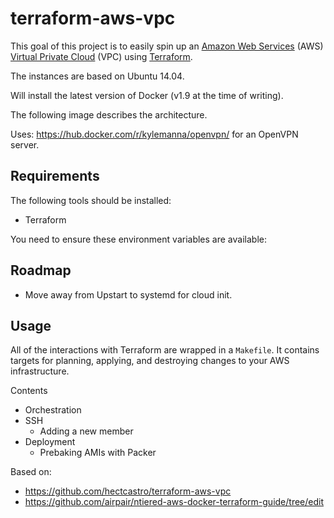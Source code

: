 # terraform-aws-vpc

This goal of this project is to easily spin up an [Amazon Web Services](http://aws.amazon.com/) (AWS) [Virtual Private Cloud](http://aws.amazon.com/vpc/) (VPC) using [Terraform](http://terraform.io).

The instances are based on Ubuntu 14.04.

Will install the latest version of Docker (v1.9 at the time of writing).

The following image describes the architecture.

Uses: https://hub.docker.com/r/kylemanna/openvpn/ for an OpenVPN server.

## Requirements

The following tools should be installed:

* Terraform

You need to ensure these environment variables are available:

## Roadmap

* Move away from Upstart to systemd for cloud init.

## Usage

All of the interactions with Terraform are wrapped in a `Makefile`. It contains targets for planning, applying, and destroying changes to your AWS infrastructure.

Contents
* Orchestration
* SSH
  * Adding a new member
* Deployment
  * Prebaking AMIs with Packer

Based on:
 * https://github.com/hectcastro/terraform-aws-vpc
 * https://github.com/airpair/ntiered-aws-docker-terraform-guide/tree/edit
